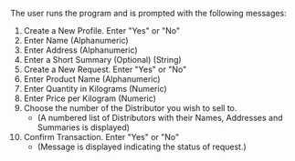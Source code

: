 The user runs the program and is prompted with the following messages:
1. Create a New Profile. Enter "Yes" or "No"
2. Enter Name (Alphanumeric)
3. Enter Address (Alphanumeric)
4. Enter a Short Summary (Optional) (String)
5. Create a New Request. Enter "Yes" or "No"
6. Enter Product Name (Alphanumeric)
7. Enter Quantity in Kilograms (Numeric)
8. Enter Price per Kilogram (Numeric)
9. Choose the number of the Distributor you wish to sell to.
    * (A numbered list of Distributors with their Names, Addresses and Summaries is displayed)
10. Confirm Transaction. Enter "Yes" or "No"
    * (Message is displayed indicating the status of request.)

